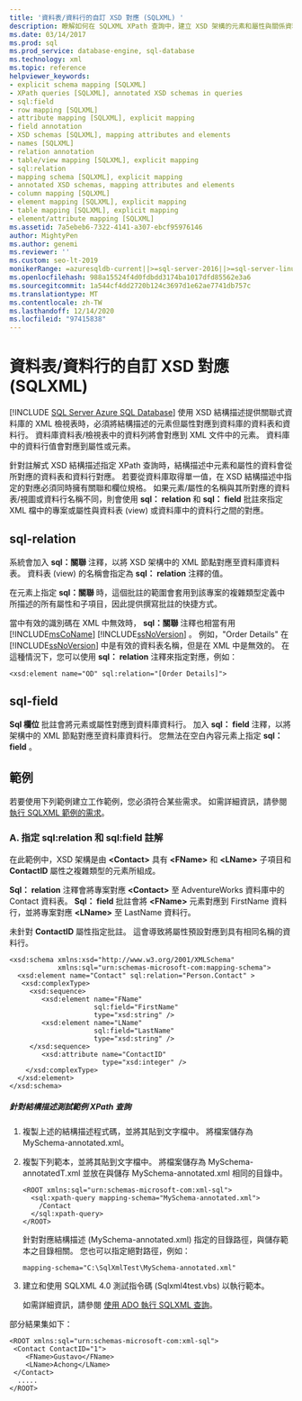 ```yaml
---
title: '資料表/資料行的自訂 XSD 對應 (SQLXML) '
description: 瞭解如何在 SQLXML XPath 查詢中，建立 XSD 架構的元素和屬性與關係資料庫的資料表和資料行之間的自訂對應。
ms.date: 03/14/2017
ms.prod: sql
ms.prod_service: database-engine, sql-database
ms.technology: xml
ms.topic: reference
helpviewer_keywords:
- explicit schema mapping [SQLXML]
- XPath queries [SQLXML], annotated XSD schemas in queries
- sql:field
- row mapping [SQLXML]
- attribute mapping [SQLXML], explicit mapping
- field annotation
- XSD schemas [SQLXML], mapping attributes and elements
- names [SQLXML]
- relation annotation
- table/view mapping [SQLXML], explicit mapping
- sql:relation
- mapping schema [SQLXML], explicit mapping
- annotated XSD schemas, mapping attributes and elements
- column mapping [SQLXML]
- element mapping [SQLXML], explicit mapping
- table mapping [SQLXML], explicit mapping
- element/attribute mapping [SQLXML]
ms.assetid: 7a5ebeb6-7322-4141-a307-ebcf95976146
author: MightyPen
ms.author: genemi
ms.reviewer: ''
ms.custom: seo-lt-2019
monikerRange: =azuresqldb-current||>=sql-server-2016||>=sql-server-linux-2017||=azuresqldb-mi-current
ms.openlocfilehash: 988a15524f4d0fdbdd3174ba1017dfd85562e3a6
ms.sourcegitcommit: 1a544cf4dd2720b124c3697d1e62ae7741db757c
ms.translationtype: MT
ms.contentlocale: zh-TW
ms.lasthandoff: 12/14/2020
ms.locfileid: "97415838"
---
```

# <a name="custom-xsd-mappings-to-tablescolumns-sqlxml"></a>資料表/資料行的自訂 XSD 對應 (SQLXML) 
[!INCLUDE [SQL Server Azure SQL Database](../../includes/applies-to-version/sql-asdb.md)]
  使用 XSD 結構描述提供關聯式資料庫的 XML 檢視表時，必須將結構描述的元素但屬性對應到資料庫的資料表和資料行。 資料庫資料表/檢視表中的資料列將會對應到 XML 文件中的元素。 資料庫中的資料行值會對應到屬性或元素。  
  
 針對註解式 XSD 結構描述指定 XPath 查詢時，結構描述中元素和屬性的資料會從所對應的資料表和資料行對應。 若要從資料庫取得單一值，在 XSD 結構描述中指定的對應必須同時擁有關聯和欄位規格。 如果元素/屬性的名稱與其所對應的資料表/視圖或資料行名稱不同，則會使用 **sql： relation** 和 **sql： field** 批註來指定 XML 檔中的專案或屬性與資料表 (view) 或資料庫中的資料行之間的對應。  
  
## <a name="sql-relation"></a>sql-relation  
 系統會加入 **sql：關聯** 注釋，以將 XSD 架構中的 XML 節點對應至資料庫資料表。 資料表 (view) 的名稱會指定為 **sql： relation** 注釋的值。  
  
 在元素上指定 **sql：關聯** 時，這個批註的範圍會套用到該專案的複雜類型定義中所描述的所有屬性和子項目，因此提供撰寫批註的快捷方式。  
  
 當中有效的識別碼在 XML 中無效時， **sql：關聯** 注釋也相當有用 [!INCLUDE[msCoName](../../includes/msconame-md.md)] [!INCLUDE[ssNoVersion](../../includes/ssnoversion-md.md)] 。 例如，"Order Details" 在 [!INCLUDE[ssNoVersion](../../includes/ssnoversion-md.md)] 中是有效的資料表名稱，但是在 XML 中是無效的。 在這種情況下，您可以使用 **sql： relation** 注釋來指定對應，例如：  
  
```  
<xsd:element name="OD" sql:relation="[Order Details]">  
```  
  
## <a name="sql-field"></a>sql-field  
 **Sql 欄位** 批註會將元素或屬性對應到資料庫資料行。 加入 **sql： field** 注釋，以將架構中的 XML 節點對應至資料庫資料行。 您無法在空白內容元素上指定 **sql： field** 。  
  
## <a name="examples"></a>範例  
 若要使用下列範例建立工作範例，您必須符合某些需求。 如需詳細資訊，請參閱 [執行 SQLXML 範例的需求](../../relational-databases/sqlxml/requirements-for-running-sqlxml-examples.md)。  
  
### <a name="a-specifying-the-sqlrelation-and-sqlfield-annotations"></a>A. 指定 sql:relation 和 sql:field 註解  
 在此範例中，XSD 架構是由 **\<Contact>** 具有 **\<FName>** 和 **\<LName>** 子項目和 **ContactID** 屬性之複雜類型的元素所組成。  
  
 **Sql： relation** 注釋會將專案對應 **\<Contact>** 至 AdventureWorks 資料庫中的 Contact 資料表。 **Sql： field** 批註會將 **\<FName>** 元素對應到 FirstName 資料行，並將專案對應 **\<LName>** 至 LastName 資料行。  
  
 未針對 **ContactID** 屬性指定批註。 這會導致將屬性預設對應到具有相同名稱的資料行。  
  
```  
<xsd:schema xmlns:xsd="http://www.w3.org/2001/XMLSchema"  
            xmlns:sql="urn:schemas-microsoft-com:mapping-schema">  
  <xsd:element name="Contact" sql:relation="Person.Contact" >  
   <xsd:complexType>  
     <xsd:sequence>  
        <xsd:element name="FName"  
                     sql:field="FirstName"   
                     type="xsd:string" />   
        <xsd:element name="LName"    
                     sql:field="LastName"    
                     type="xsd:string" />  
     </xsd:sequence>  
        <xsd:attribute name="ContactID"   
                       type="xsd:integer" />  
    </xsd:complexType>  
  </xsd:element>  
</xsd:schema>  
```  
  
##### <a name="to-test-a-sample-xpath-query-against-the-schema"></a>針對結構描述測試範例 XPath 查詢  
  
1.  複製上述的結構描述程式碼，並將其貼到文字檔中。 將檔案儲存為 MySchema-annotated.xml。  
  
2.  複製下列範本，並將其貼到文字檔中。 將檔案儲存為 MySchema-annotatedT.xml 並放在與儲存 MySchema-annotated.xml 相同的目錄中。  
  
    ```  
    <ROOT xmlns:sql="urn:schemas-microsoft-com:xml-sql">  
      <sql:xpath-query mapping-schema="MySchema-annotated.xml">  
        /Contact  
      </sql:xpath-query>  
    </ROOT>  
    ```  
  
     針對對應結構描述 (MySchema-annotated.xml) 指定的目錄路徑，與儲存範本之目錄相關。 您也可以指定絕對路徑，例如：  
  
    ```  
    mapping-schema="C:\SqlXmlTest\MySchema-annotated.xml"  
    ```  
  
3.  建立和使用 SQLXML 4.0 測試指令碼 (Sqlxml4test.vbs) 以執行範本。  
  
     如需詳細資訊，請參閱 [使用 ADO 執行 SQLXML 查詢](../../relational-databases/sqlxml/using-ado-to-execute-sqlxml-4-0-queries.md)。  
  
 部分結果集如下：  
  
```  
<ROOT xmlns:sql="urn:schemas-microsoft-com:xml-sql">   
 <Contact ContactID="1">   
    <FName>Gustavo</FName>   
    <LName>Achong</LName>   
 </Contact>   
  .....  
</ROOT>  
```  
  
  
